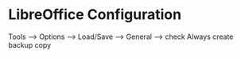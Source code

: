# LibreOffice Configuration

Tools --> Options --> Load/Save --> General
  --> check Always create backup copy
